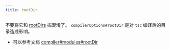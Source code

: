 ```yaml
---
title: rootDir
---
```

不要将它和 [rootDirs](./rootDirs) 搞混淆了。 `compilerOptions#rootDir` 是对 `tsc` 编译后的目录造成影响。
- 可以参考文档 [compiler#modules#rootDir](../tsconfig/compiler/modules#rootdir-👍)
